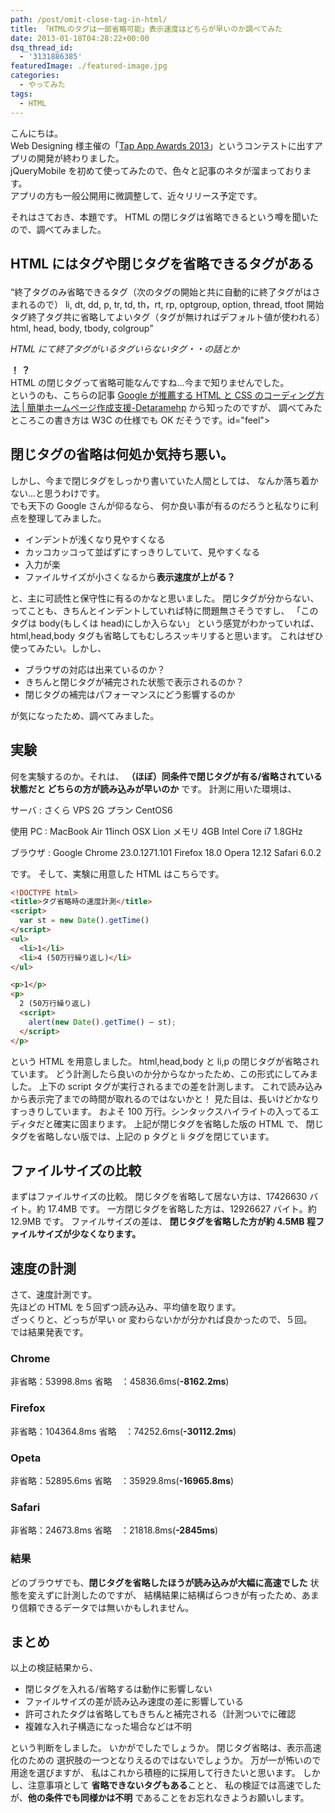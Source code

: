 ```yaml
---
path: /post/omit-close-tag-in-html/
title: 「HTMLのタグは一部省略可能」表示速度はどちらが早いのか調べてみた
date: 2013-01-18T04:28:22+00:00
dsq_thread_id:
  - '3131886385'
featuredImage: ./featured-image.jpg
categories:
  - やってみた
tags:
  - HTML
---
```


こんにちは。  
Web Designing 様主催の「<a href="http://book.mycom.co.jp/special/tapapp/" target="_blank">Tap App Awards 2013</a>」というコンテストに出すアプリの開発が終わりました。  
jQueryMobile を初めて使ってみたので、色々と記事のネタが溜まっております。  
アプリの方も一般公開用に微調整して、近々リリース予定です。

それはさておき、本題です。 HTML の閉じタグは省略できるという噂を聞いたので、調べてみました。

<!--more-->

## HTML にはタグや閉じタグを省略できるタグがある<figure> <blockqupte>

<q>終了タグのみ省略できるタグ（次のタグの開始と共に自動的に終了タグがはさまれるので） li, dt, dd, p, tr, td, th，rt, rp, optgroup, option, thread, tfoot 開始タグ終了タグ共に省略してよいタグ（タグが無ければデフォルト値が使われる） html, head, body, tbody, colgroup</q> </blockqupte> <figcaption> <cite><span class="removed_link" title="http://victreal.com/Junk/htmlTag/">HTML にて終了タグがいるタグいらないタグ・・の話とか</span></cite> </figcaption> </figure>

**！ ？**  
HTML の閉じタグって省略可能なんですね…今まで知りませんでした。  
というのも、こちらの記事 <a href="http://detarame.moo.jp/2012/08/07/google%E3%81%8C%E6%8E%A8%E8%96%A6%E3%81%99%E3%82%8Bhtml%E3%81%A8css%E3%81%AE%E3%82%B3%E3%83%BC%E3%83%87%E3%82%A3%E3%83%B3%E3%82%B0%E6%96%B9%E6%B3%95/" target="_blank">Google が推薦する HTML と CSS のコーディング方法 | 簡単ホームページ作成支援-Detaramehp</a> から知ったのですが、 調べてみたところこの書き方は W3C の仕様でも OK だそうです。id="feel">

## 閉じタグの省略は何処か気持ち悪い。

しかし、今まで閉じタグをしっかり書いていた人間としては、 なんか落ち着かない…と思うわけです。  
でも天下の Google さんが仰るなら、 何か良い事が有るのだろうと私なりに利点を整理してみました。

- インデントが浅くなり見やすくなる
- カッコカッコって並ばずにすっきりしていて、見やすくなる
- 入力が楽
- ファイルサイズが小さくなるから**表示速度が上がる？**

と、主に可読性と保守性に有るのかなと思いました。 閉じタグが分からない、ってことも、きちんとインデントしていれば特に問題無さそうですし、 「このタグは body(もしくは head)にしか入らない」 という感覚がわかっていれば、 html,head,body タグも省略してもむしろスッキリすると思います。 これはぜひ使ってみたい。しかし、

- ブラウザの対応は出来ているのか？
- きちんと閉じタグが補完された状態で表示されるのか？
- 閉じタグの補完はパフォーマンスにどう影響するのか

が気になったため、調べてみました。

## 実験

何を実験するのか。それは、 **（ほぼ）同条件で閉じタグが有る/省略されている状態だと どちらの方が読み込みが早いのか** です。 計測に用いた環境は、

サーバ
: さくら VPS 2G プラン CentOS6

使用 PC
: MacBook Air 11inch OSX Lion メモリ 4GB Intel Core i7 1.8GHz

ブラウザ
: Google Chrome 23.0.1271.101 Firefox 18.0 Opera 12.12 Safari 6.0.2

です。 そして、実験に用意した HTML はこちらです。

```html
<!DOCTYPE html>
<title>タグ省略時の速度計測</title>
<script>
  var st = new Date().getTime()
</script>
<ul>
  <li>1</li>
  <li>4 (50万行繰り返し)</li>
</ul>

<p>1</p>
<p>
  2 (50万行繰り返し)
  <script>
    alert(new Date().getTime() – st);
  </script>
</p>
```

という HTML を用意しました。 html,head,body と li,p の閉じタグが省略されています。 どう計測したら良いのか分からなかったため、この形式にしてみました。 上下の script タグが実行されるまでの差を計測します。 これで読み込みから表示完了までの時間が取れるのではないかと！ 見た目は、長いけどかなりすっきりしています。 およそ 100 万行。シンタックスハイライトの入ってるエディタだと確実に固まります。 上記が閉じタグを省略した版の HTML で、 閉じタグを省略しない版では、上記の p タグと li タグを閉じています。

## ファイルサイズの比較

まずはファイルサイズの比較。 閉じタグを省略して居ない方は、17426630 バイト。約 17.4MB です。 一方閉じタグを省略した方は、12926627 バイト。約 12.9MB です。 ファイルサイズの差は、 **閉じタグを省略した方が約 4.5MB 程ファイルサイズが少なくなります。**

## 速度の計測

さて、速度計測です。  
先ほどの HTML を５回ずつ読み込み、平均値を取ります。  
ざっくりと、どっちが早い or 変わらないかが分かれば良かったので、５回。  
では結果発表です。

### Chrome

非省略：53998.8ms 省略　：45836.6ms(**-8162.2ms**)

### Firefox

非省略：104364.8ms 省略　：74252.6ms(**-30112.2ms**)

### Opeta

非省略：52895.6ms 省略　：35929.8ms(**-16965.8ms**)

### Safari

非省略：24673.8ms 省略　：21818.8ms(**-2845ms**)

### 結果

どのブラウザでも、**閉じタグを省略したほうが読み込みが大幅に高速でした** 状態を変えずに計測したのですが、 結構結果に結構ばらつきが有ったため、あまり信頼できるデータでは無いかもしれません。

## まとめ

以上の検証結果から、

- 閉じタグを入れる/省略するは動作に影響しない
- ファイルサイズの差が読み込み速度の差に影響している
- 許可されたタグは省略してもきちんと補完される（計測ついでに確認
- 複雑な入れ子構造になった場合などは不明

という判断をしました。 いかがでしたでしょうか。 閉じタグ省略は、表示高速化のための 選択肢の一つとなりえるのではないでしょうか。 万が一が怖いので用途を選びますが、 私はこれから積極的に採用して行きたいと思います。 しかし、注意事項として **省略できないタグもある**ことと、 私の検証では高速でしたが、**他の条件でも同様かは不明** であることをお忘れなきようお願いします。
